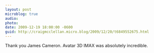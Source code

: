 ```yaml
---
layout: post
microblog: true
audio: 
photo: 
date: 2009-12-19 18:00:00 -0600
guid: http://craigmcclellan.micro.blog/2009/12/20/t6849552675.html
---
```

Thank you James Cameron. Avatar 3D IMAX was absolutely incredible.
